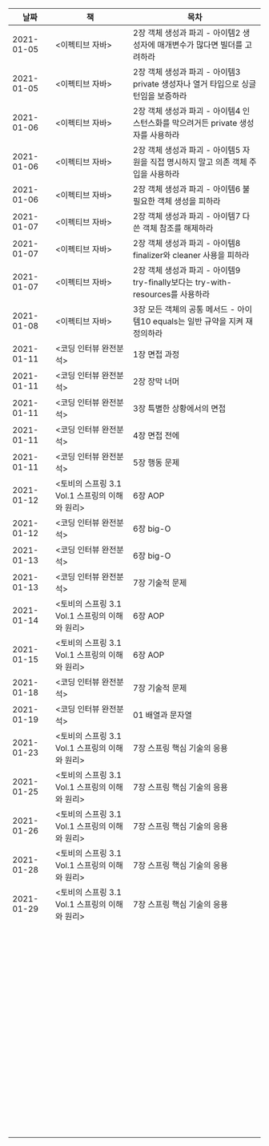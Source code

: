 | 날짜       | 책                                             | 목차                                                         |
| ---------- | ---------------------------------------------- | ------------------------------------------------------------ |
| 2021-01-05 | <이펙티브 자바>                                | 2장 객체 생성과 파괴 - 아이템2 생성자에 매개변수가 많다면 빌더를 고려하라 |
| 2021-01-05 | <이펙티브 자바>                                | 2장 객체 생성과 파괴 - 아이템3 private 생성자나 열거 타입으로 싱글턴임을 보증하라 |
| 2021-01-06 | <이펙티브 자바>                                | 2장 객체 생성과 파괴 - 아이템4 인스턴스화를 막으려거든 private 생성자를 사용하라 |
| 2021-01-06 | <이펙티브 자바>                                | 2장 객체 생성과 파괴 - 아이템5 자원을 직접 명시하지 말고 의존 객체 주입을 사용하라 |
| 2021-01-06 | <이펙티브 자바>                                | 2장 객체 생성과 파괴 - 아이템6 불필요한 객체 생성을 피하라   |
| 2021-01-07 | <이펙티브 자바>                                | 2장 객체 생성과 파괴 - 아이템7 다 쓴 객체 참조를 해제하라    |
| 2021-01-07 | <이펙티브 자바>                                | 2장 객체 생성과 파괴 - 아이템8 finalizer와 cleaner 사용을 피하라 |
| 2021-01-07 | <이펙티브 자바>                                | 2장 객체 생성과 파괴 - 아이템9 try-finally보다는 try-with-resources를 사용하라 |
| 2021-01-08 | <이펙티브 자바>                                | 3장 모든 객체의 공통 메서드 - 아이템10 equals는 일반 규약을 지켜 재정의하라 |
| 2021-01-11 | <코딩 인터뷰 완전분석>                         | 1장 면접 과정                                                |
| 2021-01-11 | <코딩 인터뷰 완전분석>                         | 2장 장막 너머                                                |
| 2021-01-11 | <코딩 인터뷰 완전분석>                         | 3장 특별한 상황에서의 면접                                   |
| 2021-01-11 | <코딩 인터뷰 완전분석>                         | 4장 면접 전에                                                |
| 2021-01-11 | <코딩 인터뷰 완전분석>                         | 5장 행동 문제                                                |
| 2021-01-12 | <토비의 스프링 3.1 Vol.1 스프링의 이해와 원리> | 6장 AOP                                                      |
| 2021-01-12 | <코딩 인터뷰 완전분석>                         | 6장 big-O                                                    |
| 2021-01-13 | <코딩 인터뷰 완전분석>                         | 6장 big-O                                                    |
| 2021-01-13 | <코딩 인터뷰 완전분석>                         | 7장 기술적 문제                                              |
| 2021-01-14 | <토비의 스프링 3.1 Vol.1 스프링의 이해와 원리> | 6장 AOP                                                      |
| 2021-01-15 | <토비의 스프링 3.1 Vol.1 스프링의 이해와 원리> | 6장 AOP                                                      |
| 2021-01-18 | <코딩 인터뷰 완전분석>                         | 7장 기술적 문제                                              |
| 2021-01-19 | <코딩 인터뷰 완전분석>                         | 01 배열과 문자열                                             |
| 2021-01-23 | <토비의 스프링 3.1 Vol.1 스프링의 이해와 원리> | 7장 스프링 핵심 기술의 응용                                  |
| 2021-01-25 | <토비의 스프링 3.1 Vol.1 스프링의 이해와 원리> | 7장 스프링 핵심 기술의 응용                                  |
| 2021-01-26 | <토비의 스프링 3.1 Vol.1 스프링의 이해와 원리> | 7장 스프링 핵심 기술의 응용                                  |
| 2021-01-28 | <토비의 스프링 3.1 Vol.1 스프링의 이해와 원리> | 7장 스프링 핵심 기술의 응용                                  |
| 2021-01-29 | <토비의 스프링 3.1 Vol.1 스프링의 이해와 원리> | 7장 스프링 핵심 기술의 응용                                  |
|            |                                                |                                                              |
|            |                                                |                                                              |
|            |                                                |                                                              |
|            |                                                |                                                              |
|            |                                                |                                                              |
|            |                                                |                                                              |
|            |                                                |                                                              |
|            |                                                |                                                              |
|            |                                                |                                                              |
|            |                                                |                                                              |
|            |                                                |                                                              |
|            |                                                |                                                              |
|            |                                                |                                                              |
|            |                                                |                                                              |
|            |                                                |                                                              |
|            |                                                |                                                              |
|            |                                                |                                                              |
|            |                                                |                                                              |
|            |                                                |                                                              |
|            |                                                |                                                              |
|            |                                                |                                                              |
|            |                                                |                                                              |
|            |                                                |                                                              |
|            |                                                |                                                              |
|            |                                                |                                                              |
|            |                                                |                                                              |
|            |                                                |                                                              |
|            |                                                |                                                              |
|            |                                                |                                                              |
|            |                                                |                                                              |
|            |                                                |                                                              |
|            |                                                |                                                              |
|            |                                                |                                                              |
|            |                                                |                                                              |
|            |                                                |                                                              |
|            |                                                |                                                              |
|            |                                                |                                                              |
|            |                                                |                                                              |
|            |                                                |                                                              |
|            |                                                |                                                              |
|            |                                                |                                                              |
|            |                                                |                                                              |
|            |                                                |                                                              |
|            |                                                |                                                              |
|            |                                                |                                                              |
|            |                                                |                                                              |
|            |                                                |                                                              |
|            |                                                |                                                              |
|            |                                                |                                                              |
|            |                                                |                                                              |
|            |                                                |                                                              |
|            |                                                |                                                              |
|            |                                                |                                                              |
|            |                                                |                                                              |
|            |                                                |                                                              |
|            |                                                |                                                              |
|            |                                                |                                                              |
|            |                                                |                                                              |
|            |                                                |                                                              |
|            |                                                |                                                              |
|            |                                                |                                                              |
|            |                                                |                                                              |
|            |                                                |                                                              |
|            |                                                |                                                              |
|            |                                                |                                                              |
|            |                                                |                                                              |
|            |                                                |                                                              |
|            |                                                |                                                              |
|            |                                                |                                                              |
|            |                                                |                                                              |
|            |                                                |                                                              |

